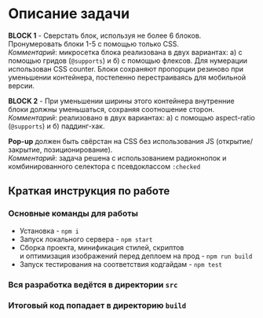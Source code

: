 # Описание задачи
**BLOCK 1** - Сверстать блок, используя не более 6 блоков. Пронумеровать блоки 1-5 с помощью только CSS.  
*Комментарий*: микросетка блока реализована в двух вариантах: а) с помощью гридов (`@supports`) и б) с помощью флексов.
Для нумерации использован CSS counter. Блоки сохраняют пропорции резиново при уменьшении контейнера,
постепенно перестраиваясь для мобильной версии.

**BLOCK 2** - При уменьшении ширины этого контейнера внутренние блоки должны уменьшаться, сохраняя соотношение сторон.  
*Комментарий*: реализовано в двух вариантах: а) с помощью aspect-ratio (`@supports`) и б) паддинг-хак.

**Pop-up** должен быть свёрстан на CSS без использования JS (открытие/закрытие, позиционирование).  
*Комментарий*: задача решена с использованием радиокнопок и комбинированного селектора с псевдоклассом `:checked`

## Краткая инструкция по работе

### Основные команды для работы
- Установка - `npm i`
- Запуск локального сервера - `npm start`
- Сборка проекта, минификация стилей, скриптов <br>
  и оптимизация изображений перед деплоем на прод - `npm run build`
- Запуск тестирования на соответствия кодгайдам - `npm test`

### Вся разработка ведётся в директории `src`
### Итоговый код попадает в директорию `build`
